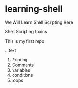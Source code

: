 # learning-shell

We Will Learn Shell Scripting Here

Shell Scripting topics

This is my first repo

...text
1. Printing
2. Comments
3. variables
4. conditions
5. loops